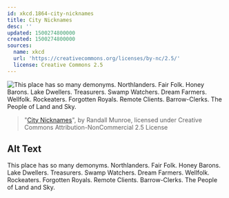 ```yaml
---
id: xkcd.1864-city-nicknames
title: City Nicknames
desc: ''
updated: 1500274800000
created: 1500274800000
sources:
  name: xkcd
  url: 'https://creativecommons.org/licenses/by-nc/2.5/'
  license: Creative Commons 2.5
---
```

![This place has so many demonyms. Northlanders. Fair Folk. Honey Barons. Lake Dwellers. Treasurers. Swamp Watchers. Dream Farmers. Wellfolk. Rockeaters. Forgotten Royals. Remote Clients. Barrow-Clerks. The People of Land and Sky.](https://imgs.xkcd.com/comics/city_nicknames.png)
> "[City Nicknames](https://xkcd.com/1864/)", by Randall Munroe, licensed under Creative Commons Attribution-NonCommercial 2.5 License

## Alt Text
This place has so many demonyms. Northlanders. Fair Folk. Honey Barons. Lake Dwellers. Treasurers. Swamp Watchers. Dream Farmers. Wellfolk. Rockeaters. Forgotten Royals. Remote Clients. Barrow-Clerks. The People of Land and Sky.
